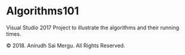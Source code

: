 # Algorithms101

Visual Studio 2017 Project to illustrate the algorithms and their running times.

&copy; 2018. Anirudh Sai Mergu. All Rights Reserved.
